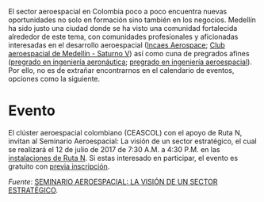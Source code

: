 <!--
.. title: Seminario aeroespacial en Ruta N
.. slug: seminario-aeroespacial-en-ruta-n
.. date: 2017-07-09 08:16:13 UTC-05:00
.. tags: ruta n, seminario, aeroespacial, colombia
.. category: eventos
.. link:
.. description:
.. type: text
.. author: Edward Villegas-Pulgarin
-->

El sector aeroespacial en Colombia poco a poco encuentra nuevas oportunidades no solo en formación sino también en los negocios. Medellín ha sido justo una ciudad donde se ha visto una comunidad fortalecida alrededor de este tema, con comunidades profesionales y aficionadas interesadas en el desarrollo aeroespacial ([Incaes Aerospace](https://www.facebook.com/incaesaerospace/); [Club aeroespacial de Medellín - Saturno V](http://www.planetariomedellin.org/clubes-de-ciencia/club-aeroespacial-de-medellin-saturno-v-/)) así como cuna de pregrados afines ([pregrado en ingeniería aeronáutica](https://www.upb.edu.co/es/pregrados/ingenieria-aeronautica-medellin); [pregrado en ingeniería aeroespacial](http://www.udea.edu.co/wps/portal/udea/web/inicio/institucional/unidades-academicas/facultades/ingenieria/programas-academicos/programas-pregrado/ingenieria-aeroespacial)). Por ello, no es de extrañar encontrarnos en el calendario de eventos, opciones como la siguiente.  

# Evento

El clúster aeroespacial colombiano (CEASCOL) con el apoyo de Ruta N, invitan al Seminario Aeroespacial: La visión de un sector estratégico, el cual se realizará el 12 de julio de 2017 de 7:30 A.M. a 4:30 P.M. en las [instalaciones de Ruta N](http://www.rutanmedellin.org/es/eventos/eventos-ct-i/ruta-n/view-map?tmpl=component&format=html). Si estas interesado en participar, el evento es gratuito con [previa inscripción](http://www.rutanmedellin.org/es/i-seminario-aeroespacial).  

_Fuente_: [SEMINARIO AEROESPACIAL: LA VISIÓN DE UN SECTOR ESTRATÉGICO](http://www.rutanmedellin.org/es/eventos/eventos-ct-i/seminario-aeroespacial-la-vision-de-un-sector-estrategico).
